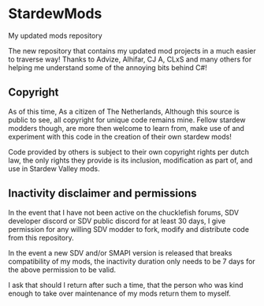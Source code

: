 # StardewMods
My updated mods repository

The new repository that contains my updated mod projects in a much easier to traverse way!
Thanks to Advize, Alhifar, CJ A, CLxS and many others for helping me understand some of the annoying bits behind C#!

## Copyright
As of this time, As a citizen of The Netherlands, Although this source is public to see, all copyright for unique code remains mine.
Fellow stardew modders though, are more then welcome to learn from, make use of and experiment with this code in the creation of their own stardew mods!

Code provided by others is subject to their own copyright rights per dutch law, the only rights they provide is its inclusion, modification as part of, and use in Stardew Valley mods.

## Inactivity disclaimer and permissions
In the event that I have not been active on the chucklefish forums, SDV developer discord or SDV public discord for at least 30 days, I give permission for any willing SDV modder to fork, modify and distribute code from this repository.

In the event a new SDV and/or SMAPI version is released that breaks compatibility of my mods, the inactivity duration only needs to be 7 days for the above permission to be valid.

I ask that should I return after such a time, that the person who was kind enough to take over maintenance of my mods return them to myself.

